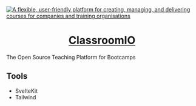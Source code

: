 <a href="https://peopletalk.io/">
  <img alt="A flexible, user-friendly platform for creating, managing, and delivering courses for companies and training organisations" src="https://brand.cdn.clsrio.com/og/classroomio-og.png" />
  <h1 align="center">ClassroomIO</h1>
</a>

The Open Source Teaching Platform for Bootcamps

## Tools

- SvelteKit
- Tailwind
